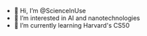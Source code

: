 - 👋 Hi, I’m @ScienceInUse
- 👀 I’m interested in AI and nanotechnologies
- 🌱 I’m currently learning Harvard's CS50

<!---
ScienceInUse/ScienceInUse is a ✨ special ✨ repository because its `README.md` (this file) appears on your GitHub profile.
You can click the Preview link to take a look at your changes.
--->
